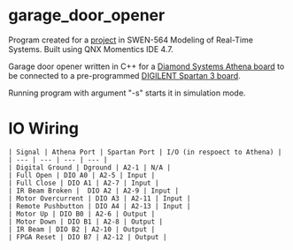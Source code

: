 # garage_door_opener

Program created for a [project](http://www.se.rit.edu/~swen-564/projects/state%20machine/Door%20Opener%20-%20Hardware%20Simulation.html) in SWEN-564 Modeling of Real-Time Systems. Built using QNX Momentics IDE 4.7.

Garage door opener written in C++ for a [Diamond Systems Athena board](http://www.se.rit.edu/~rtembed/LabInfo/DiamondSystems/Athena%20-%20Manual%201.40.pdf) to be connected to a pre-programmed [DIGILENT Spartan 3 board](http://www.se.rit.edu/~rtembed/LabInfo/Digilent/Spartan%203%20board%20-%20Reference%20manual.PDF).

Running program with argument "-s" starts it in simulation mode.

# IO Wiring

    | Signal | Athena Port | Spartan Port | I/O (in respoect to Athena) |
    | --- | --- | --- | --- |
    | Digital Ground | Dground | A2-1 | N/A |
    | Full Open | DIO A0 | A2-5 | Input |
    | Full Close | DIO A1 | A2-7 | Input |
    | IR Beam Broken |  DIO A2 | A2-9 | Input |
    | Motor Overcurrent | DIO A3 | A2-11 | Input |
    | Remote Pushbutton | DIO A4 | A2-13 | Input |
    | Motor Up | DIO B0 | A2-6 | Output |
    | Motor Down | DIO B1 | A2-8 | Output |
    | IR Beam | DIO B2 | A2-10 | Output |
    | FPGA Reset | DIO B7 | A2-12 | Output |